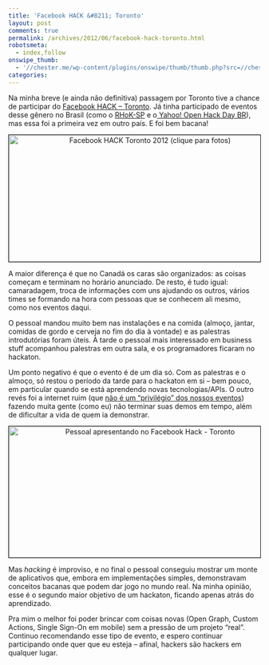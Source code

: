```yaml
---
title: 'Facebook HACK &#8211; Toronto'
layout: post
comments: true
permalink: /archives/2012/06/facebook-hack-toronto.html
robotsmeta:
  - index,follow
onswipe_thumb:
  - '//chester.me/wp-content/plugins/onswipe/thumb/thumb.php?src=//chester.me/wp-content/uploads/2012/06/facebookhacktoronto_apresentacoes.jpg&amp;w=600&amp;h=800&amp;zc=1&amp;q=75&amp;f=0'
categories:
---
```

Na minha breve (e ainda não definitiva) passagem por Toronto tive a chance de participar do [Facebook HACK &#8211; Toronto][1]. Já tinha participado de eventos desse gênero no Brasil (como o [RHoK-SP][2] e o[ Yahoo! Open Hack Day BR][3]), mas essa foi a primeira vez em outro país. E foi bem bacana!

<p style="text-align: center;">
  <a href="//chester.me/wp-content/uploads/2012/06/facebookhacktoronto.jpg"><img class="aligncenter size-full wp-image-6973" style="border: 1px solid black;" title="Facebook HACK Toronto 2012 (clique para fotos)" src="//chester.me/wp-content/uploads/2012/06/facebookhacktoronto.jpg" alt="Facebook HACK Toronto 2012 (clique para fotos)" width="550" height="254" /></a>
</p>

A maior diferença é que no Canadá os caras são organizados: as coisas começam e terminam no horário anunciado. De resto, é tudo igual: camaradagem, troca de informações com uns ajudando os outros, vários times se formando na hora com pessoas que se conhecem ali mesmo, como nos eventos daqui.

O pessoal mandou muito bem nas instalações e na comida (almoço, jantar, comidas de gordo e cerveja no fim do dia à vontade) e as palestras introdutórias foram úteis. À tarde o pessoal mais interessado em business stuff acompanhou palestras em outra sala, e os programadores ficaram no hackaton.

Um ponto negativo é que o evento é de um dia só. Com as palestras e o almoço, só restou o período da tarde para o hackaton em si &#8211; bem pouco, em particular quando se está aprendendo novas tecnologias/APIs. O outro revés foi a internet ruim (que [não é um &#8220;privilégio&#8221; dos nossos eventos][4]) fazendo muita gente (como eu) não terminar suas demos em tempo, além de dificultar a vida de quem ia demonstrar.

<p style="text-align: center;">
  <a href="https://www.facebook.com/media/set/?set=a.10150888100036915.407508.618166914&type=1"><img class="aligncenter size-full wp-image-6975" style="border: 1px solid black;" title="Pessoal apresentando no Facebook Hack - Toronto" src="//chester.me/wp-content/uploads/2012/06/facebookhacktoronto_apresentacoes.jpg" alt="Pessoal apresentando no Facebook Hack - Toronto" width="550" height="263" /></a>
</p>

Mas *hacking* é improviso, e no final o pessoal conseguiu mostrar um monte de aplicativos que, embora em implementações simples, demonstravam conceitos bacanas que podem dar jogo no mundo real. Na minha opinião, esse é o segundo maior objetivo de um hackaton, ficando apenas atrás do aprendizado.

Pra mim o melhor foi poder brincar com coisas novas (Open Graph, Custom Actions, Single Sign-On em mobile) sem a pressão de um projeto &#8220;real&#8221;. Continuo recomendando esse tipo de evento, e espero continuar participando onde quer que eu esteja &#8211; afinal, hackers são hackers em qualquer lugar.

 [1]: https://developers.facebook.com/blog/post/2012/06/07/join-the-facebook-team-at-our-toronto-hack/
 [2]: //chester.me/archives/2010/06/random-hacks-of-kindness-1-sp-urban-fact-fato-urbano.html
 [3]: //chester.me/archives/2010/03/yahoo-open-hack-day-brazil-2010.html
 [4]: http://www.joelonsoftware.com/items/2009/10/08.html
